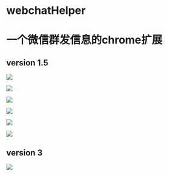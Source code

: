 webchatHelper
=============

# 一个微信群发信息的chrome扩展

## version 1.5

![](https://github.com/think2011/webchatHelper/raw/master/img/demo.gif)

![](https://github.com/think2011/webchatHelper/raw/master/img/1.png)

![](https://github.com/think2011/webchatHelper/raw/master/img/2.png)

![](https://github.com/think2011/webchatHelper/raw/master/img/3.png)

![](https://github.com/think2011/webchatHelper/raw/master/img/4.png)

![](https://github.com/think2011/webchatHelper/raw/master/img/5.png)

## version 3

![](https://github.com/think2011/webchatHelper/raw/master/img/new-demo.gif)
